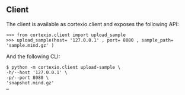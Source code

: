 
## Client

The client is available as cortexio.client and exposes the following API:

```pycon
>>> from cortexio.client import upload_sample
>>> upload_sample(host= '127.0.0.1' , port= 8080 , sample_path= 'sample.mind.gz' )
```

And the following CLI:

```
$ python -m cortexio.client upload-sample \
-h/--host '127.0.0.1' \
-p/--port 8080 \
'snapshot.mind.gz'
…
```
